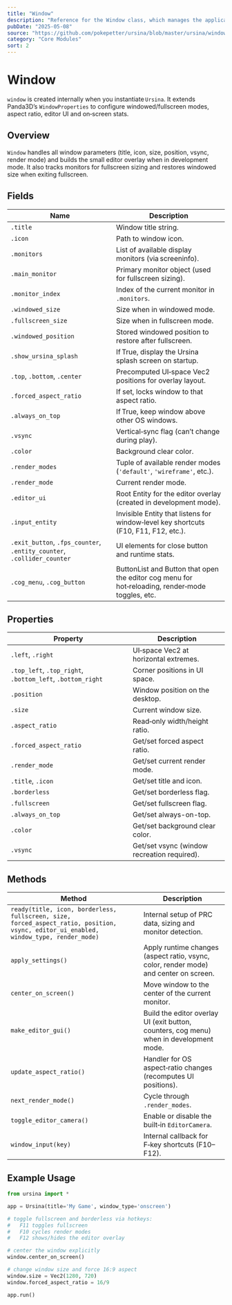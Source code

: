 ```yaml
---
title: "Window"
description: "Reference for the Window class, which manages the application window, its properties, editor UI overlay and runtime stats."
pubDate: "2025-05-08"
source: "https://github.com/pokepetter/ursina/blob/master/ursina/window.py"
category: "Core Modules"
sort: 2
---
```


# Window

`window` is created internally when you instantiate `Ursina`. It extends Panda3D’s `WindowProperties` to configure windowed/fullscreen modes, aspect ratio, editor UI and on‑screen stats.

## Overview

`Window` handles all window parameters (title, icon, size, position, vsync, render mode) and builds the small editor overlay when in development mode. It also tracks monitors for fullscreen sizing and restores windowed size when exiting fullscreen.

## Fields

| Name                       | Description                                                                                                            |
|----------------------------|------------------------------------------------------------------------------------------------------------------------|
| `.title`                   | Window title string.                                                                                                   |
| `.icon`                    | Path to window icon.                                                                                                   |
| `.monitors`                | List of available display monitors (via screeninfo).                                                                   |
| `.main_monitor`            | Primary monitor object (used for fullscreen sizing).                                                                    |
| `.monitor_index`           | Index of the current monitor in `.monitors`.                                                                            |
| `.windowed_size`           | Size when in windowed mode.                                                                                             |
| `.fullscreen_size`         | Size when in fullscreen mode.                                                                                            |
| `.windowed_position`       | Stored windowed position to restore after fullscreen.                                                                    |
| `.show_ursina_splash`      | If True, display the Ursina splash screen on startup.                                                                    |
| `.top`, `.bottom`, `.center` | Precomputed UI‑space Vec2 positions for overlay layout.                                                                  |
| `.forced_aspect_ratio`     | If set, locks window to that aspect ratio.                                                                               |
| `.always_on_top`           | If True, keep window above other OS windows.                                                                              |
| `.vsync`                   | Vertical‑sync flag (can’t change during play).                                                                            |
| `.color`                   | Background clear color.                                                                                                  |
| `.render_modes`            | Tuple of available render modes (`'default'`, `'wireframe'`, etc.).                                                       |
| `.render_mode`             | Current render mode.                                                                                                     |
| `.editor_ui`               | Root Entity for the editor overlay (created in development mode).                                                         |
| `.input_entity`            | Invisible Entity that listens for window‑level key shortcuts (F10, F11, F12, etc.).                                      |
| `.exit_button`, `.fps_counter`, `.entity_counter`, `.collider_counter` | UI elements for close button and runtime stats.                                   |
| `.cog_menu`, `.cog_button` | ButtonList and Button that open the editor cog menu for hot‑reloading, render‑mode toggles, etc.                         |

## Properties

| Property               | Description                                                    |
|------------------------|----------------------------------------------------------------|
| `.left`, `.right`      | UI‑space Vec2 at horizontal extremes.                          |
| `.top_left`, `.top_right`, `.bottom_left`, `.bottom_right` | Corner positions in UI space.           |
| `.position`            | Window position on the desktop.                                |
| `.size`                | Current window size.                                           |
| `.aspect_ratio`        | Read‑only width/height ratio.                                  |
| `.forced_aspect_ratio` | Get/set forced aspect ratio.                                   |
| `.render_mode`         | Get/set current render mode.                                   |
| `.title`, `.icon`      | Get/set title and icon.                                        |
| `.borderless`          | Get/set borderless flag.                                       |
| `.fullscreen`          | Get/set fullscreen flag.                                       |
| `.always_on_top`       | Get/set always-on-top.                                         |
| `.color`               | Get/set background clear color.                                |
| `.vsync`               | Get/set vsync (window recreation required).                    |

## Methods

| Method                                                                                          | Description                                                                                   |
|-------------------------------------------------------------------------------------------------|-----------------------------------------------------------------------------------------------|
| `ready(title, icon, borderless, fullscreen, size, forced_aspect_ratio, position, vsync, editor_ui_enabled, window_type, render_mode)` | Internal setup of PRC data, sizing and monitor detection.             |
| `apply_settings()`                                                                              | Apply runtime changes (aspect ratio, vsync, color, render mode) and center on screen.         |
| `center_on_screen()`                                                                            | Move window to the center of the current monitor.                                             |
| `make_editor_gui()`                                                                             | Build the editor overlay UI (exit button, counters, cog menu) when in development mode.        |
| `update_aspect_ratio()`                                                                         | Handler for OS aspect‑ratio changes (recomputes UI positions).                                 |
| `next_render_mode()`                                                                            | Cycle through `.render_modes`.                                                                 |
| `toggle_editor_camera()`                                                                        | Enable or disable the built‑in `EditorCamera`.                                                 |
| `window_input(key)`                                                                             | Internal callback for F‑key shortcuts (F10–F12).                                              |

## Example Usage

```python
from ursina import *

app = Ursina(title='My Game', window_type='onscreen')

# toggle fullscreen and borderless via hotkeys:
#   F11 toggles fullscreen
#   F10 cycles render modes
#   F12 shows/hides the editor overlay

# center the window explicitly
window.center_on_screen()

# change window size and force 16:9 aspect
window.size = Vec2(1280, 720)
window.forced_aspect_ratio = 16/9

app.run()
